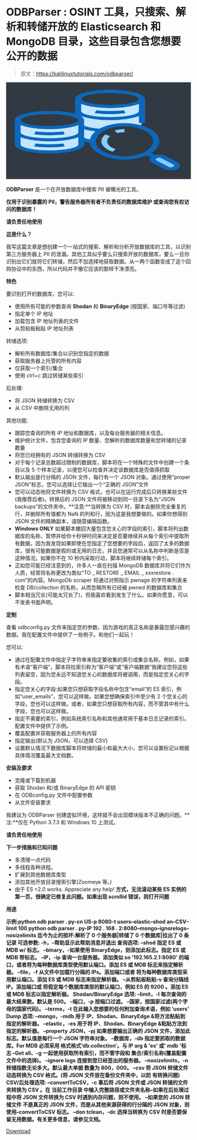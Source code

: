 # ODBParser : OSINT 工具，只搜索、解析和转储开放的 Elasticsearch 和 MongoDB 目录，这些目录包含您想要公开的数据

> 原文：<https://kalilinuxtutorials.com/odbparser/>

[![](img//723e6f7c0bcdd8183093c5688e1086a5.png)](https://1.bp.blogspot.com/-8i14nJL_QKM/YT7GdEiJbJI/AAAAAAAAK0A/E4mYvV5MBhAmLXbiZOFllLKLyO8eSqjOACLcBGAsYHQ/s728/glassdb%2B%25281%2529.png)

**ODBParser** 是一个在开放数据库中搜索 PII 被曝光的工具。

**仅用于识别暴露的 PII，警告服务器所有者不负责任的数据库维护
或查询您有权访问的数据库！**

**请负责任地使用**

**这是什么？**

我写这篇文章是想创建一个一站式的搜索、解析和分析开放数据库的工具，以识别第三方服务器上 PII 的泄漏。其他工具似乎要么只搜索开放的数据库，要么一旦你识别出它们就将它们转储，然后不加选择地获取数据。从一两个函数变成了这个回购协议中的东西，所以代码并不像它应该的那样干净漂亮。

**特色**

要识别打开的数据库，您可以:

*   使用所有可能的参数查询 **Shodan** 和 **BinaryEdge** (按国家、端口号等过滤)
*   指定单个 IP 地址
*   加载包含 IP 地址列表的文件
*   从剪贴板粘贴 IP 地址列表

转储选项:

*   解析所有数据库/集合以识别您指定的数据
*   获取服务器上托管的所有内容
*   仅获取一个索引/集合
*   使用 ctrl+c 跳过转储某些索引

后处理:

*   将 JSON 转储转换为 CSV
*   从 CSV 中删除无用的列

其他功能:

*   跟踪您查询的所有 IP 地址和数据库，以及每台服务器的相关信息。
*   维护统计文件，包含您查询的 IP 数量、您解析的数据库数量和您转储的记录数量
*   将您已经拥有的 JSON 转储转换为 CSV
*   对于每个记录总数超过限制的数据库，脚本将在一个特殊的文件中创建一个条目以及 5 个样本记录，以便您可以检查并决定该数据库是否值得抓取
*   默认输出是行分隔的 JSON 文件，每行有一个 JSON 对象。通过使用“proper JSON”标志，您可以选择让它输出一个“正确的 JSON”文件
*   您可以动态地将文件转换为 CSV 格式，也可以在运行完成后只转换某些文件(我推荐后者)。转换后的 JSON 文件将被移动到同一目录下名为“JSON backups”的文件夹中。**注意:**当转换为 CSV 时，脚本会删除完全重复的行，并删除所有值都为 NaN 的列和行，因为这是我想要做的。如果你想得到 JSON 文件的精确副本，请随意编辑函数。
*   **Windows ONLY** 如果脚本撤回大量包含您关心的字段的索引，脚本将列出数据库的名称，暂停并给你十秒钟时间来决定是否要继续并从每个索引中提取所有数据，因为我发现如果即使在您指定了您想要的字段后，返回了太多的数据库，很有可能数据是假的或无用的日志，并且您通常可以从名称中判断是否是这种情况。如果你不在 10 秒内采取行动，脚本将继续转储每个索引。
*   正如您可能已经注意到的，许多人一直在扫描 MongoDB 数据库并将它们作为人质，经常将名称更改为类似“TO _ RESTORE _ EMAIL _ xxxrestore . com”的内容。MongoDb scraper 将通过对照指示 pwnage 的字符串列表来检查 DB/collection 的名称，从而忽略所有已经被 pwned 的数据库和集合
*   脚本相当冗长(可能太冗长了)，但我喜欢看到发生了什么。如果你愿意，可以不发表书面声明。

**定制**

查看 odbconfig.py 文件来指定您的参数，因为游戏的真正名称是暴露您感兴趣的数据。我在配置文件中提供了一些例子。和他们一起玩！

您可以:

*   通过在配置文件中指定子字符串来指定要收集的索引或集合名称。例如，如果有术语“客户端”，脚本将拉索引称为“客户端”或“客户端数据”我建议您将这些列表留空，因为您永远不知道您关心的数据库将被调用，而是指定您关心的字段。
*   指定您关心的字段:如果您只想获取字段名称中包含“email”的 ES 索引，例如“user_emails”，您可以这样做。如果您想确保索引中至少有 2 个您关心的字段，您也可以这样做。或者，如果您只想获取所有内容，而不管其中有什么字段，您也可以这样做。
*   指定不需要的索引，例如系统索引名称和其他通常用于基本日志记录的索引。配置文件中提供了示例。
*   覆盖配置并获取服务器上的所有内容
*   指定输出(默认为 JSON，可以选择 CSV)
*   设置默认情况下数据库脚本将转储的最小和最大大小，您可以设置标记以根据具体情况覆盖最大文档数。

**安装及要求**

*   克隆或下载到机器
*   获取 Shodan 和/或 BinaryEdge 的 API 密钥
*   在 ODBconfig.py 文件中配置参数
*   从文件安装要求

我建议为 ODBParser 创建虚拟环境，这样就不会出现模块版本不正确的问题。**注:**仅在 Python 3.7.3 和 Windows 10 上测试。

**请负责任地使用**

**下一步措施和已知问题**

*   多清理一点代码
*   多线程各种进程。
*   扩展到其他数据库类型
*   添加其他开放目录搜索引擎(Zoomeye 等。)
*   由于 ES <2.0 works. Appreciate any help! **方式，无法滚动某些 ES 实例的第一页，很确定已修复此问题。如果出现 scrollid 错误，则打开问题**

**用途**

**示例:python odb parser . py-cn US-p 8080-t users–elastic–shod an–CSV–limit 100
python odb parser . py-IP 192 . 168 . 2:8080–mongo–ignorelogs–nosizelimits
迄今为止的损坏:解析了 0 个服务器|转储了 0 个数据库|拉出了 0 条记录
可选参数:
-h，–帮助显示此帮助消息并退出
查询选项:
–shod 指定 ES 或 MDB w/
标志。
–binary，-如果使用 BinaryEdge，则添加此标志。指定 ES 或 MDB
带标志。
–IP，-ip 查询一台服务器。添加类似 so '192.165.2.1:8080'
的端口，或者将为每种数据库类型使用默认端口。添加 ES 或
MDB 标志来指定解析器。
–file，-f 从文件中加载行分隔的 IPs。添加端口或者
将为每种数据库类型采用默认端口。添加 ES 或 MDB
标志来指定解析器。
–从剪贴板粘贴-v 查询分隔线 IP。添加端口或
将假定每个数据库类型的默认端口，例如 ES 的 9200
。添加 ES 或 MDB 标志以指定解析器。
Shodan/BinaryEdge 选项:
–limit，-l 每次查询的最大结果数。默认是
500。
–端口，-p 按端口过滤。
–国家，按国家过滤(两个字母的国家代码)。
–terms，-t 在此输入您想要的任何附加查询术语，例如
‘users’
Dump 选项:
–mongo，-mdb 用于 IP、Shodan、BinaryEdge &将方法粘贴到
指定的解析器。
–elastic，-es 用于将 IP、Shodan、BinaryEdge &粘贴方法到
指定的解析器。
–property JSON，-pj 如果想要输出正确的 JSON
文件，添加此标志。默认值是每行一个 JSON 字符串对象。
–数据库，-db 指定要抓取的数据库。For MDB 必须采用
格式格式‘db:collection’。与 IP arg & 'es'
或' mdb '标志
–Get all、-g 一起使用获取所有索引，而不管字段和
集合/索引名称(覆盖配置
文件中的选择)。
–ignore logs 连接到您已经签出的服务器。
–nosizelimits，-n 转储指数无论多大。默认最大单据
数量为 800，000。
–csv 将 JSON 转储文件动态转换为 CSV 格式。(将
JSON 文件放在备份文件夹中，以防
有转换问题)
CSV/后处理选项:
–convertToCSV，-c 事后将 JSON 文件或 JSON 转储的文件夹转换为 CSV
。在
当前工作目录
中输入完整路径或文件夹名称–如果在后处理过程中将 JSON 文件转换为
CSV 时遇到内存问题，则不使用。
–如果您的 JSON 转储文件
不是真正的 JSON 文件，而是从其他来源获得的行分隔的 JSON
对象，则使用–convertToCSV 标志。
–don tclean，-dc 选择当转换为
CSV 时是否要保留无用数据。有关更多信息，请参见文档。**

[Download](https://github.com/citcheese/ODBParser)